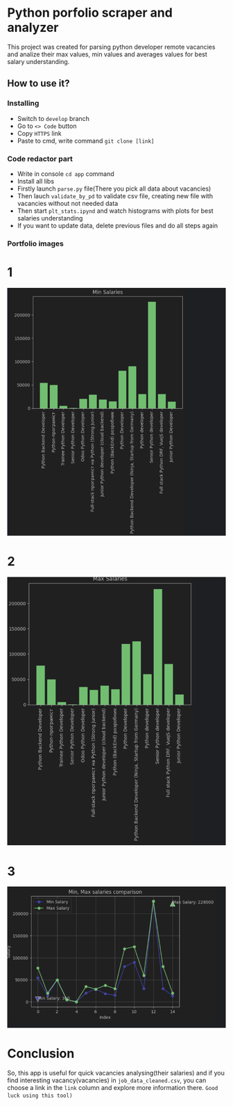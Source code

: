 # Python porfolio scraper and analyzer
This project was created for parsing python developer remote vacancies and analize their max values, min values and averages values for best salary understanding.
## How to use it?
### Installing
- Switch to `develop` branch
- Go to `<> Code` button
- Copy `HTTPS` link
- Paste to cmd, write command `git clone [link]`
### Code redactor part
- Write in console `cd app` command
- Install all libs
- Firstly launch `parse.py` file(There you pick all data about vacancies)
- Then lauch `validate_by_pd` to validate csv file, creating new file with vacancies without not needed data
- Then start `plt_stats.ipynd` and watch histograms with plots for best salaries understanding
- If you want to update data, delete previous files and do all steps again
### Portfolio images
# 1
![Alt text](screenshots/screen_1.png)
# 2
![Alt text](screenshots/screen_2.png)
# 3
![Alt text](screenshots/screen_3.png)

# Conclusion
So, this app is useful for quick vacancies analysing(their salaries) and if you find interesting vacancy(vacancies) in `job_data_cleaned.csv`, you can choose a link in the `link` column and explore more information there. `Good luck using this tool)`
